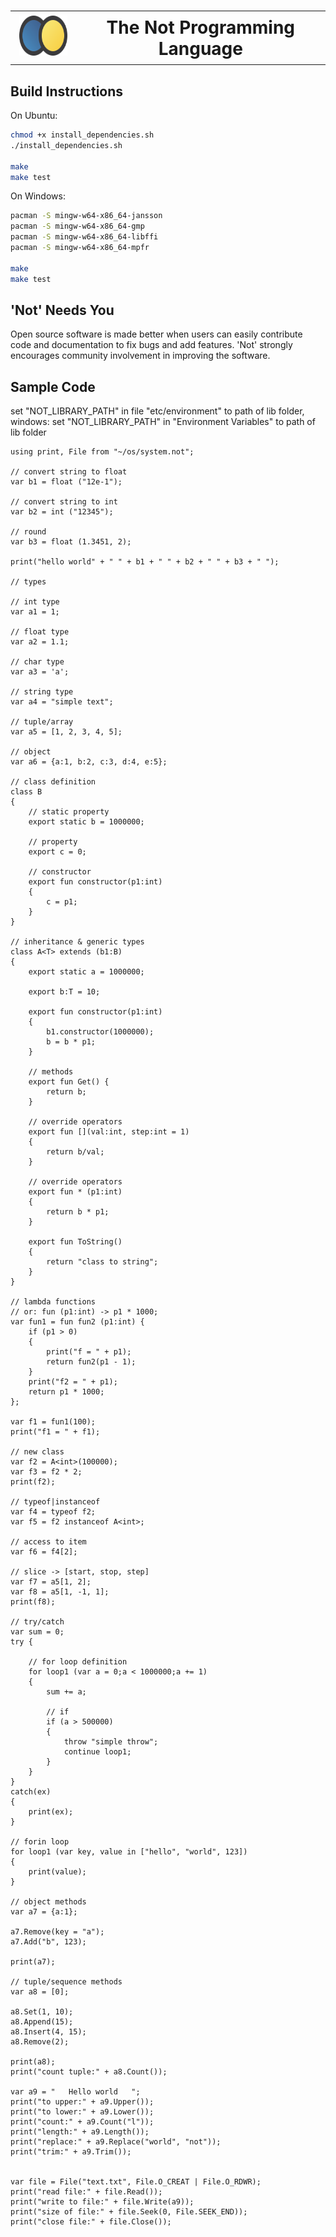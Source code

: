 # <table style="border: 0px solid #ffffff;border-collapse: collapse;"><tr style="vertical-align: middle;"><th><img src="assets/logo-base.png" alt="not logo" height="64"></th><th>The Not Programming Language</th></tr></table> 

## Build Instructions
On Ubuntu:
```sh
chmod +x install_dependencies.sh
./install_dependencies.sh

make
make test
```

On Windows:
```sh
pacman -S mingw-w64-x86_64-jansson
pacman -S mingw-w64-x86_64-gmp
pacman -S mingw-w64-x86_64-libffi
pacman -S mingw-w64-x86_64-mpfr

make
make test
```

## 'Not' Needs You
Open source software is made better when users can easily contribute code and documentation to fix bugs and add features. 'Not' strongly encourages community involvement in improving the software.

## Sample Code
set "NOT_LIBRARY_PATH" in file "etc/environment" to path of lib folder,
windows: set "NOT_LIBRARY_PATH" in "Environment Variables" to path of lib folder
```not
using print, File from "~/os/system.not";

// convert string to float
var b1 = float ("12e-1");

// convert string to int
var b2 = int ("12345");

// round
var b3 = float (1.3451, 2);

print("hello world" + " " + b1 + " " + b2 + " " + b3 + " ");

// types

// int type
var a1 = 1;

// float type
var a2 = 1.1;

// char type
var a3 = 'a';

// string type
var a4 = "simple text";

// tuple/array
var a5 = [1, 2, 3, 4, 5];

// object
var a6 = {a:1, b:2, c:3, d:4, e:5};

// class definition
class B
{
	// static property
	export static b = 1000000;

	// property
	export c = 0;

	// constructor
	export fun constructor(p1:int)
	{
		c = p1;
	}
}

// inheritance & generic types
class A<T> extends (b1:B)
{
	export static a = 1000000;

	export b:T = 10;

	export fun constructor(p1:int)
	{
		b1.constructor(1000000);
		b = b * p1;
	}

	// methods
	export fun Get() {
		return b;
	}

	// override operators
	export fun [](val:int, step:int = 1)
	{
		return b/val;
	}

	// override operators
	export fun * (p1:int)
	{
		return b * p1;
	}

	export fun ToString()
	{
		return "class to string";
	}
}

// lambda functions
// or: fun (p1:int) -> p1 * 1000;
var fun1 = fun fun2 (p1:int) {
	if (p1 > 0)
	{
		print("f = " + p1);
		return fun2(p1 - 1);
	}
	print("f2 = " + p1);
	return p1 * 1000;
};

var f1 = fun1(100);
print("f1 = " + f1);

// new class
var f2 = A<int>(100000);
var f3 = f2 * 2;
print(f2);

// typeof|instanceof
var f4 = typeof f2;
var f5 = f2 instanceof A<int>;

// access to item
var f6 = f4[2];

// slice -> [start, stop, step]
var f7 = a5[1, 2]; 
var f8 = a5[1, -1, 1];
print(f8);

// try/catch
var sum = 0;
try {

	// for loop definition
	for loop1 (var a = 0;a < 1000000;a += 1)
	{
		sum += a;

		// if
		if (a > 500000)
		{
			throw "simple throw";
			continue loop1;
		}
	}
}
catch(ex)
{
	print(ex);
}

// forin loop
for loop1 (var key, value in ["hello", "world", 123])
{
	print(value);
}

// object methods
var a7 = {a:1};

a7.Remove(key = "a");
a7.Add("b", 123);

print(a7);

// tuple/sequence methods
var a8 = [0];

a8.Set(1, 10);
a8.Append(15);
a8.Insert(4, 15);
a8.Remove(2);

print(a8);
print("count tuple:" + a8.Count());

var a9 = "   Hello world   ";
print("to upper:" + a9.Upper());
print("to lower:" + a9.Lower());
print("count:" + a9.Count("l"));
print("length:" + a9.Length());
print("replace:" + a9.Replace("world", "not"));
print("trim:" + a9.Trim());


var file = File("text.txt", File.O_CREAT | File.O_RDWR);
print("read file:" + file.Read());
print("write to file:" + file.Write(a9));
print("size of file:" + file.Seek(0, File.SEEK_END));
print("close file:" + file.Close());


```
